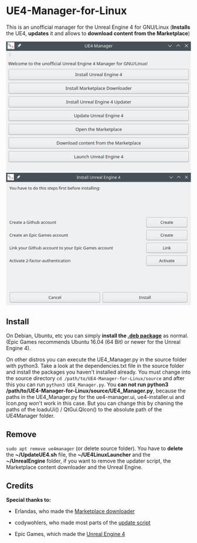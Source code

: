 # UE4-Manager-for-Linux
 This is an unofficial manager for the Unreal Engine 4 for GNU/Linux (**Installs** the UE4, **updates** it and allows to **download content from the Marketplace**)
 
 ![Screenshot](https://raw.githubusercontent.com/Liemaeu/UE4-Manager-for-Linux/master/Screenshot.png)
 ![ScreenshotInstall](https://raw.githubusercontent.com/Liemaeu/UE4-Manager-for-Linux/master/ScreenshotInstall.png)
 

## Install

On Debian, Ubuntu, etc you can simply **install the [.deb package](https://github.com/Liemaeu/UE4-Manager-for-Linux/releases/download/1.3/ue4manager_1.3_amd64.deb)** as normal. (Epic Games recommends Ubuntu 16.04 (64 Bit) or newer for the Unreal Engine 4).

On other distros you can execute the UE4_Manager.py in the source folder with python3. Take a look at the dependencies.txt file in the source folder and install the packages you haven't installed already. You must change into the source directory `cd /path/to/UE4-Manager-for-Linux/source` and after this you can run `python3 UE4_Manager.py`. You **can not run python3 /path/to/UE4-Manager-for-Linux/source/UE4_Manager.py**, because the paths in the UE4_Manager.py for the ue4-manager.ui, ue4-installer.ui and Icon.png won't work in this case. But you can change this by chaning the paths of the loaduUi() / QtGui.QIcon() to the absolute path of the UE4Manager folder.

## Remove

`sudo apt remove ue4manager` (or delete source folder).
You have to **delete** the **~/UpdateUE4.sh** file, the **~/UE4LinuxLauncher** and the **~/UnrealEngine** folder, if you want to remove the updater script, the Marketplace content downloader and the Unreal Engine.


## Credits

**Special thanks to:**

- Erlandas, who made the [Marketplace downloader](https://github.com/Erlandys/UE4LinuxLauncher.git)

- codywohlers, who made most parts of the [update script](https://forums.unrealengine.com/community/community-content-tools-and-tutorials/118456-update-script-for-linux)

- Epic Games, which made the [Unreal Engine 4](https://github.com/EpicGames/UnrealEngine.git)
